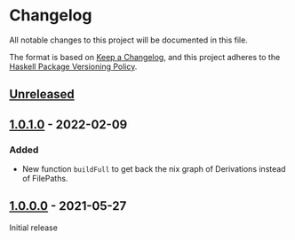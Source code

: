 # Changelog

All notable changes to this project will be documented in this file.

The format is based on [Keep a Changelog][changelog], and this project adheres
to the [Haskell Package Versioning Policy][pvp].

## [Unreleased]

## [1.0.1.0] - 2022-02-09
### Added
- New function `buildFull` to get back the nix graph of Derivations instead of FilePaths.

## [1.0.0.0] - 2021-05-27

Initial release

[Unreleased]: [https://github.com/awakesecurity/nix-graph/compare/v1.0.1.0...HEAD]
[1.0.1.0]: https://github.com/awakesecurity/nix-graph/releases/tag/v1.0.1.0
[1.0.0.0]: https://github.com/awakesecurity/nix-graph/releases/tag/v1.0.0.0

[changelog]: https://keepachangelog.com/en/1.0.0/
[pvp]: https://pvp.haskell.org/
